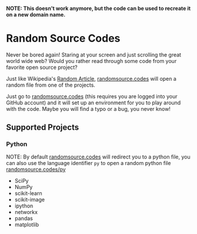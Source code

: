 #### NOTE: This doesn't work anymore, but the code can be used to recreate it on a new domain name.

# Random Source Codes

Never be bored again! Staring at your screen and just scrolling the great world wide web?
Would you rather read through some code from your favorite open source project?

Just like Wikipedia's [Random Article](), [randomsource.codes](https://www.randomsource.codes) will
open a random file from one of the projects.

Just go to [randomsource.codes](https://www.randomsource.codes) (this requires you are logged into your GitHub account)
and it will set up an environment for you to play around with the code. Maybe you will find a typo or a bug, you never know!

## Supported Projects

### Python
NOTE: By default [randomsource.codes](https://www.randomsource.codes) will redirect you to a python file, you can also use the language identifier `py`
to open a random python file [randomsource.codes/py](https://www.randomsource.codes/py)
- SciPy
- NumPy
- scikit-learn
- scikit-image
- ipython
- networkx
- pandas
- matplotlib
